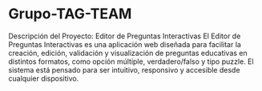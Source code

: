 # Grupo-TAG-TEAM
Descripción del Proyecto: Editor de Preguntas Interactivas
El Editor de Preguntas Interactivas es una aplicación web diseñada para facilitar la creación, edición, validación y visualización de preguntas educativas en distintos formatos, como opción múltiple, verdadero/falso y tipo puzzle. El sistema está pensado para ser intuitivo, responsivo y accesible desde cualquier dispositivo.
